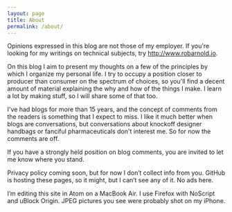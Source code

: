 ```yaml
---
layout: page
title: About
permalink: /about/
---
```


Opinions expressed in this blog are not those of my employer. If you're looking
for my writings on technical subjects, try <http://www.robarnold.io>.

On this blog I aim to present my thoughts on a few of the principles by
which I organize my personal life. I try to occupy a position closer to
producer than consumer on the spectrum of choices, so you'll find a decent
amount of material explaining the why and how of the things I make. I learn a
lot by making stuff, so I will share some of that too.

I've had blogs for more than 15 years, and the concept of comments from the
readers is something that I expect to miss. I like it much better when blogs
are conversations, but conversations about knockoff designer handbags or
fanciful pharmaceuticals don't interest me. So for now the comments are off.

If you have a strongly held position on blog comments, you are invited to let me
know where you stand.

Privacy policy coming soon, but for now I don’t collect info from you. GitHub
is hosting these pages, so it might, but I can’t see any of it. No ads here.

I’m editing this site in Atom on a MacBook Air. I use Firefox with NoScript and
uBlock Origin. JPEG pictures you see were probably shot on my iPhone.
